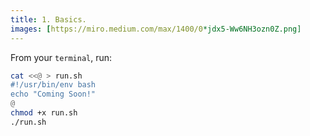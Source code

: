 ```yaml
---
title: 1. Basics.
images: [https://miro.medium.com/max/1400/0*jdx5-Ww6NH3ozn0Z.png]
---
```


From your `terminal`, run:
```bash
cat <<@ > run.sh
#!/usr/bin/env bash
echo "Coming Soon!"
@
chmod +x run.sh
./run.sh
```
